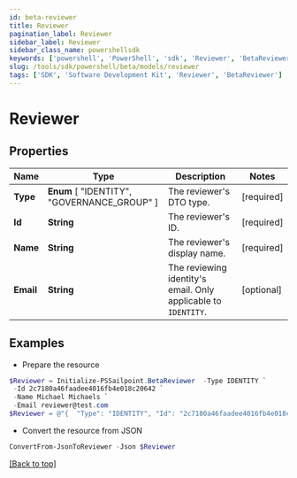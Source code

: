 ```yaml
---
id: beta-reviewer
title: Reviewer
pagination_label: Reviewer
sidebar_label: Reviewer
sidebar_class_name: powershellsdk
keywords: ['powershell', 'PowerShell', 'sdk', 'Reviewer', 'BetaReviewer'] 
slug: /tools/sdk/powershell/beta/models/reviewer
tags: ['SDK', 'Software Development Kit', 'Reviewer', 'BetaReviewer']
---
```



# Reviewer

## Properties

Name | Type | Description | Notes
------------ | ------------- | ------------- | -------------
**Type** |  **Enum** [  "IDENTITY",    "GOVERNANCE_GROUP" ] | The reviewer's DTO type. | [required]
**Id** | **String** | The reviewer's ID. | [required]
**Name** | **String** | The reviewer's display name. | [required]
**Email** | **String** | The reviewing identity's email. Only applicable to `IDENTITY`. | [optional] 

## Examples

- Prepare the resource
```powershell
$Reviewer = Initialize-PSSailpoint.BetaReviewer  -Type IDENTITY `
 -Id 2c7180a46faadee4016fb4e018c20642 `
 -Name Michael Michaels `
 -Email reviewer@test.com
$Reviewer = @"{  "Type": "IDENTITY", "Id": "2c7180a46faadee4016fb4e018c20642", "Name": "Michael Michaels", "Email": "reviewer@test.com" }"@
```

- Convert the resource from JSON
```powershell
ConvertFrom-JsonToReviewer -Json $Reviewer
```


[[Back to top]](#) 

